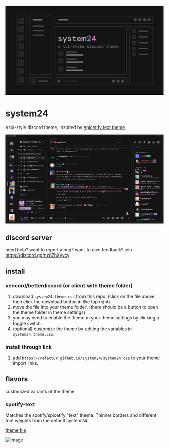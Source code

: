 ![preivew](/assets/preview.png)

# system24

a tui-style discord theme, inspired by [spicetify text theme](https://github.com/spicetify/spicetify-themes/tree/master/text).

![screenshot](/assets/screenshot3.png)

## discord server

need help? want to report a bug? want to give feedback? join <https://discord.gg/nz87hXyvcy>

## install

### vencord/betterdiscord (or client with theme folder)

1. download `system24.theme.css` from this repo. (click on the file above, then click the download button in the top right)
2. move the file into your theme folder. (there should be a button to open the theme folder in theme settings)
3. you may need to enable the theme in your theme settings by clicking a toggle switch.
4. (optional) customize the theme by editing the variables in `system24.theme.css`.

### install through link

1. add `https://refact0r.github.io/system24/system24.css` to your theme import links.

## flavors

customized variants of the theme.

### spotify-text

Matches the spotify/spicetify "text" theme. Thinner borders and different font weights from the default system24.

[theme file](https://github.com/refact0r/system24/blob/master/flavors/spotify-text.theme.css)

![image](https://github.com/user-attachments/assets/f459f9fc-7b6c-4e9d-a8c9-4adefb0be417)
